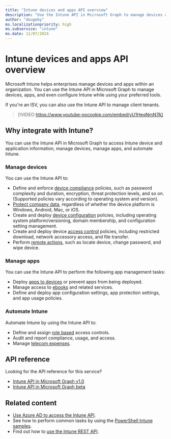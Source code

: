 ```yaml
---
title: "Intune devices and apps API overview"
description: "Use the Intune API in Microsoft Graph to manage devices and apps and automate Intune in your organization. ISVs can use the Intune API to manage client tenants."
author: "dougeby"
ms.localizationpriority: high
ms.subservice: "intune"
ms.date: 11/07/2024
---
```


# Intune devices and apps API overview

Microsoft Intune helps enterprises manage devices and apps within an organization. You can use the Intune API in Microsoft Graph to manage devices, apps, and even configure Intune while using your preferred tools. 

If you're an ISV, you can also use the Intune API to manage client tenants.

> [!VIDEO https://www.youtube-nocookie.com/embed/yU1HeqNmN7A]

## Why integrate with Intune?

You can use the Intune API in Microsoft Graph to access Intune device and application information, manage devices, manage apps, and automate Intune.

### Manage devices

You can use the Intune API to:

- Define and enforce [device compliance](/graph/api/resources/intune-deviceconfig-devicecomplianceactionitem) policies, such as password complexity and duration, encryption, threat protection levels, and so on.  (Supported policies vary according to operating system and version).
- [Protect company data](/graph/api/resources/intune-mam-windowsinformationprotectionpolicy), regardless of whether the device platform is Windows, Android, Mac, or iOS.
- Create and deploy [device configuration](/graph/api/resources/intune-deviceconfig-deviceconfiguration) policies, including operating system platform/versioning, domain membership, and configuration setting management.
- Create and deploy device [access control](/graph/api/resources/intune-onboarding-onpremisesconditionalaccesssettings) policies, including restricted download, network accessory access, and file transfer.
- Perform [remote actions](/graph/api/resources/intune-devices-manageddevice), such as locate device, change password, and wipe device.

### Manage apps 

You can use the Intune API to perform the following app management tasks:

- Deploy [apps to devices](/graph/api/resources/intune-apps-mobileapp) or prevent apps from being deployed.
- Manage access to [ebooks](/graph/api/resources/intune-books-ebookinstallsummary) and related services.
- Define and deploy app configuration settings, app protection settings, and app usage policies.

### Automate Intune

Automate Intune by using the Intune API to:

- Define and assign [role based](/graph/api/resources/intune-rbac-conceptual) access controls.
- Audit and report compliance, usage, and access.
- Manage [telecom expenses](/graph/api/resources/intune-tem-conceptual).

## API reference
Looking for the API reference for this service?

- [Intune API in Microsoft Graph v1.0](/graph/api/resources/intune-graph-overview?view=graph-rest-1.0&preserve-view=true)
- [Intune API in Microsoft Graph beta](/graph/api/resources/intune-graph-overview?view=graph-rest-beta&preserve-view=true)

## Related content

- [Use Azure AD to access the Intune API](/intune/intune-graph-apis).
- See how to perform common tasks by using the [PowerShell Intune samples](https://github.com/microsoftgraph/powershell-intune-samples).
- Find out how to [use the Intune REST API](/graph/api/resources/intune-graph-overview).